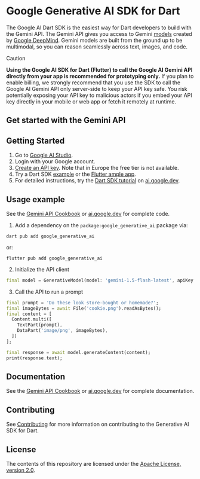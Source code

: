 # Google Generative AI SDK for Dart

The Google AI Dart SDK is the easiest way for Dart developers to build with the Gemini API. The Gemini API gives you access to Gemini [models](https://ai.google.dev/models/gemini) created by [Google DeepMind](https://deepmind.google/technologies/gemini/#introduction). Gemini models are built from the ground up to be multimodal, so you can reason seamlessly across text, images, and code.

> [!CAUTION]
> **Using the Google AI SDK for Dart (Flutter) to call the Google AI Gemini API
> directly from your app is recommended for prototyping only.** If you plan to
> enable billing, we strongly recommend that you use the SDK to call the Google
> AI Gemini API only server-side to keep your API key safe. You risk potentially
> exposing your API key to malicious actors if you embed your API key directly
> in your mobile or web app or fetch it remotely at runtime.

## Get started with the Gemini API

## Getting Started

1. Go to [Google AI Studio](https://aistudio.google.com/).
2. Login with your Google account.
3. [Create an API key](https://aistudio.google.com/app/apikey). Note that in Europe the free tier is not available.
4. Try a Dart SDK [example](samples/dart) or the [Flutter ample app](samples/flutter_app/).
5. For detailed instructions, try the
[Dart SDK tutorial](https://ai.google.dev/gemini-api/docs/get-started/tutorial?lang=dart) on [ai.google.dev](https://ai.google.dev).

## Usage example

See the [Gemini API Cookbook](https://ai.google.dev/gemini-api/docs/get-started/tutorial?lang=dart) or [ai.google.dev](https://ai.google.dev) for complete code.

1. Add a dependency on the `package:google_generative_ai` package via:

```shell
dart pub add google_generative_ai
```

or:

```shell
flutter pub add google_generative_ai
```

2. Initialize the API client

```dart
final model = GenerativeModel(model: 'gemini-1.5-flash-latest', apiKey: apiKey);
```

3. Call the API to run a prompt

```dart
final prompt = 'Do these look store-bought or homemade?';
final imageBytes = await File('cookie.png').readAsBytes();
final content = [
  Content.multi([
    TextPart(prompt),
    DataPart('image/png', imageBytes),
  ])
];

final response = await model.generateContent(content);
print(response.text);

```

## Documentation

See the [Gemini API Cookbook](https://github.com/google-gemini/gemini-api-cookbook/) or [ai.google.dev](https://ai.google.dev) for complete documentation.

## Contributing

See [Contributing](CONTRIBUTING.md) for more information on contributing to the
Generative AI SDK for Dart.

## License

The contents of this repository are licensed under the
[Apache License, version 2.0](http://www.apache.org/licenses/LICENSE-2.0).
